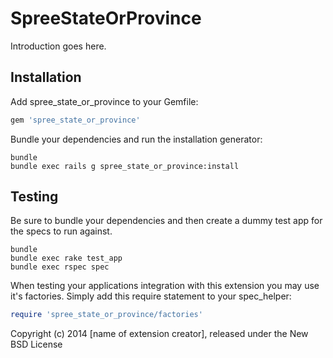 SpreeStateOrProvince
====================

Introduction goes here.

Installation
------------

Add spree_state_or_province to your Gemfile:

```ruby
gem 'spree_state_or_province'
```

Bundle your dependencies and run the installation generator:

```shell
bundle
bundle exec rails g spree_state_or_province:install
```

Testing
-------

Be sure to bundle your dependencies and then create a dummy test app for the specs to run against.

```shell
bundle
bundle exec rake test_app
bundle exec rspec spec
```

When testing your applications integration with this extension you may use it's factories.
Simply add this require statement to your spec_helper:

```ruby
require 'spree_state_or_province/factories'
```

Copyright (c) 2014 [name of extension creator], released under the New BSD License
